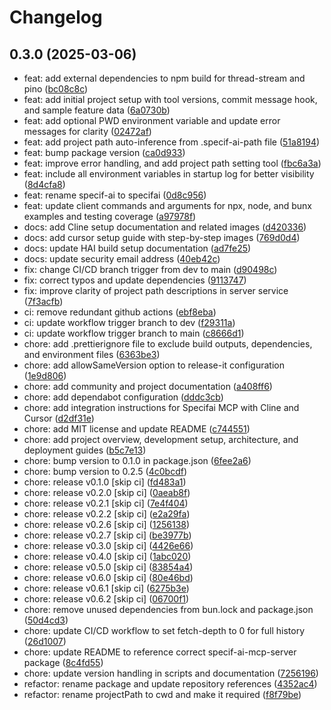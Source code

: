 # Changelog

## 0.3.0 (2025-03-06)

* feat: add external dependencies to npm build for thread-stream and pino ([bc08c8c](https://github.com/presidio-oss/specifai-mcp-server/commit/bc08c8c))
* feat: add initial project setup with tool versions, commit message hook, and sample feature data ([6a0730b](https://github.com/presidio-oss/specifai-mcp-server/commit/6a0730b))
* feat: add optional PWD environment variable and update error messages for clarity ([02472af](https://github.com/presidio-oss/specifai-mcp-server/commit/02472af))
* feat: add project path auto-inference from .specif-ai-path file ([51a8194](https://github.com/presidio-oss/specifai-mcp-server/commit/51a8194))
* feat: bump package version ([ca0d933](https://github.com/presidio-oss/specifai-mcp-server/commit/ca0d933))
* feat: improve error handling, and add project path setting tool ([fbc6a3a](https://github.com/presidio-oss/specifai-mcp-server/commit/fbc6a3a))
* feat: include all environment variables in startup log for better visibility ([8d4cfa8](https://github.com/presidio-oss/specifai-mcp-server/commit/8d4cfa8))
* feat: rename specif-ai to specifai ([0d8c956](https://github.com/presidio-oss/specifai-mcp-server/commit/0d8c956))
* feat: update client commands and arguments for npx, node, and bunx examples and testing coverage ([a97978f](https://github.com/presidio-oss/specifai-mcp-server/commit/a97978f))
* docs: add Cline setup documentation and related images ([d420336](https://github.com/presidio-oss/specifai-mcp-server/commit/d420336))
* docs: add cursor setup guide with step-by-step images ([769d0d4](https://github.com/presidio-oss/specifai-mcp-server/commit/769d0d4))
* docs: update HAI build setup documentation ([ad7fe25](https://github.com/presidio-oss/specifai-mcp-server/commit/ad7fe25))
* docs: update security email address ([40eb42c](https://github.com/presidio-oss/specifai-mcp-server/commit/40eb42c))
* fix: change CI/CD branch trigger from dev to main ([d90498c](https://github.com/presidio-oss/specifai-mcp-server/commit/d90498c))
* fix: correct typos and update dependencies ([9113747](https://github.com/presidio-oss/specifai-mcp-server/commit/9113747))
* fix: improve clarity of project path descriptions in server service ([7f3acfb](https://github.com/presidio-oss/specifai-mcp-server/commit/7f3acfb))
* ci: remove redundant github actions ([ebf8eba](https://github.com/presidio-oss/specifai-mcp-server/commit/ebf8eba))
* ci: update workflow trigger branch to dev ([f29311a](https://github.com/presidio-oss/specifai-mcp-server/commit/f29311a))
* ci: update workflow trigger branch to main ([c8666d1](https://github.com/presidio-oss/specifai-mcp-server/commit/c8666d1))
* chore: add .prettierignore file to exclude build outputs, dependencies, and environment files ([6363be3](https://github.com/presidio-oss/specifai-mcp-server/commit/6363be3))
* chore: add allowSameVersion option to release-it configuration ([1e9d806](https://github.com/presidio-oss/specifai-mcp-server/commit/1e9d806))
* chore: add community and project documentation ([a408ff6](https://github.com/presidio-oss/specifai-mcp-server/commit/a408ff6))
* chore: add dependabot configuration ([dddc3cb](https://github.com/presidio-oss/specifai-mcp-server/commit/dddc3cb))
* chore: add integration instructions for Specifai MCP with Cline and Cursor ([d2df31e](https://github.com/presidio-oss/specifai-mcp-server/commit/d2df31e))
* chore: add MIT license and update README ([c744551](https://github.com/presidio-oss/specifai-mcp-server/commit/c744551))
* chore: add project overview, development setup, architecture, and deployment guides ([b5c7e13](https://github.com/presidio-oss/specifai-mcp-server/commit/b5c7e13))
* chore: bump version to 0.1.0 in package.json ([6fee2a6](https://github.com/presidio-oss/specifai-mcp-server/commit/6fee2a6))
* chore: bump version to 0.2.5 ([4c0bcdf](https://github.com/presidio-oss/specifai-mcp-server/commit/4c0bcdf))
* chore: release v0.1.0 [skip ci] ([fd483a1](https://github.com/presidio-oss/specifai-mcp-server/commit/fd483a1))
* chore: release v0.2.0 [skip ci] ([0aeab8f](https://github.com/presidio-oss/specifai-mcp-server/commit/0aeab8f))
* chore: release v0.2.1 [skip ci] ([7e4f404](https://github.com/presidio-oss/specifai-mcp-server/commit/7e4f404))
* chore: release v0.2.2 [skip ci] ([e2a29fa](https://github.com/presidio-oss/specifai-mcp-server/commit/e2a29fa))
* chore: release v0.2.6 [skip ci] ([1256138](https://github.com/presidio-oss/specifai-mcp-server/commit/1256138))
* chore: release v0.2.7 [skip ci] ([be3977b](https://github.com/presidio-oss/specifai-mcp-server/commit/be3977b))
* chore: release v0.3.0 [skip ci] ([4426e66](https://github.com/presidio-oss/specifai-mcp-server/commit/4426e66))
* chore: release v0.4.0 [skip ci] ([1abc020](https://github.com/presidio-oss/specifai-mcp-server/commit/1abc020))
* chore: release v0.5.0 [skip ci] ([83854a4](https://github.com/presidio-oss/specifai-mcp-server/commit/83854a4))
* chore: release v0.6.0 [skip ci] ([80e46bd](https://github.com/presidio-oss/specifai-mcp-server/commit/80e46bd))
* chore: release v0.6.1 [skip ci] ([6275b3e](https://github.com/presidio-oss/specifai-mcp-server/commit/6275b3e))
* chore: release v0.6.2 [skip ci] ([06700f1](https://github.com/presidio-oss/specifai-mcp-server/commit/06700f1))
* chore: remove unused dependencies from bun.lock and package.json ([50d4cd3](https://github.com/presidio-oss/specifai-mcp-server/commit/50d4cd3))
* chore: update CI/CD workflow to set fetch-depth to 0 for full history ([26d1007](https://github.com/presidio-oss/specifai-mcp-server/commit/26d1007))
* chore: update README to reference correct specif-ai-mcp-server package ([8c4fd55](https://github.com/presidio-oss/specifai-mcp-server/commit/8c4fd55))
* chore: update version handling in scripts and documentation ([7256196](https://github.com/presidio-oss/specifai-mcp-server/commit/7256196))
* refactor: rename package and update repository references ([4352ac4](https://github.com/presidio-oss/specifai-mcp-server/commit/4352ac4))
* refactor: rename projectPath to cwd and make it required ([f8f79be](https://github.com/presidio-oss/specifai-mcp-server/commit/f8f79be))
